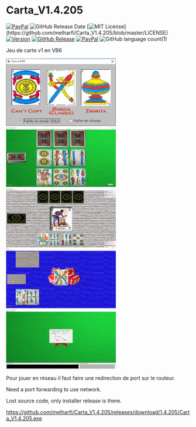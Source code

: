 # Carta_V1.4.205

[![PayPal](https://img.shields.io/badge/paypal-donate-yellow.svg)](https://www.paypal.com/cgi-bin/webscr?cmd=_s-xclick&hosted_button_id=VN92ND2CDMX92)
![GitHub Release Date](https://img.shields.io/github/release-date/melharfi/Carta_V1.4.205?color=Green)
[![MIT License](https://img.shields.io/apm/l/atomic-design-ui.svg?)](https://github.com/melharfi/Carta_V1.4.205/blob/master/LICENSE)
[![Version](https://badge.fury.io/gh/tterb%2FHyde.svg)](https://github.com/melharfi/Carta_V1.4.205)
[![GitHub Release](https://img.shields.io/github/v/release/melharfi/Carta_V1.4.205)](https://github.com/melharfi/Carta_V1.4.205/releases) 
[![PayPal](https://img.shields.io/badge/paypal-donate-yellow.svg)](https://www.paypal.com/cgi-bin/webscr?cmd=_s-xclick&hosted_button_id=VN92ND2CDMX92)
![GitHub language count](https://img.shields.io/github/languages/count/melharfi/Carta_V1.4.205?color=red)(1)

Jeu de carte v1 en VB6

<img src="1.PNG" width = "300">
<img src="2.PNG" width = "300">
<img src="3.PNG" width = "300">
<img src="4.PNG" width = "300">
<img src="5.PNG" width = "300">

Pour jouer en réseau il faut faire une redirection de port sur le routeur.

Need a port forwarding to use network.

Lost source code, only installer release is there.

https://github.com/melharfi/Carta_V1.4.205/releases/download/1.4.205/Carta_V1.4.205.exe
